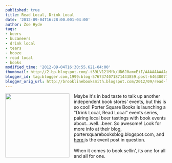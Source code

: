 ```yaml
---
published: true
title: Read Local, Drink Local
date: '2012-09-04T16:28:00.001-04:00'
author: Zoe Hyde
tags:
- beers
- bucaneers
- drink local
- tears
- booze
- read local
- books
modified_time: '2012-09-04T16:30:55.621-04:00'
thumbnail: http://2.bp.blogspot.com/-t39LV12lMfk/UD6J0amxEiI/AAAAAAAAAg0/XRY0uOWfpOc/s72-c/SlumbrewPorterSquare.jpg
blogger_id: tag:blogger.com,1999:blog-5767374071871443859.post-6463007784051660560
blogger_orig_url: http://brooklinebooksmith.blogspot.com/2012/09/read-local-drink-local.html
---
```


<div class="separator" style="clear: both; text-align: center;"><a href="http://2.bp.blogspot.com/-t39LV12lMfk/UD6J0amxEiI/AAAAAAAAAg0/XRY0uOWfpOc/s1600/SlumbrewPorterSquare.jpg" imageanchor="1" style="clear: left; float: left; margin-bottom: 1em; margin-right: 1em;"><img border="0" height="200" src="http://2.bp.blogspot.com/-t39LV12lMfk/UD6J0amxEiI/AAAAAAAAAg0/XRY0uOWfpOc/s200/SlumbrewPorterSquare.jpg" width="200" /></a></div>Maybe it's in bad taste to talk up another independent book stores' events, but this is so cool! Porter Square Books is launching a "Drink Local, Read Local" events series, pairing local beer tastings with book events about...well...beer. So awesome! Look for more info at their blog, portersquarebooksblog.blogspot.com, and <a href="http://portersquarebooksblog.blogspot.com/2012/08/read-local-drink-local-event-series.html" target="_blank">here </a>is the event post in question.<br /><br />When it comes to book sellin', its one for all and all for one.